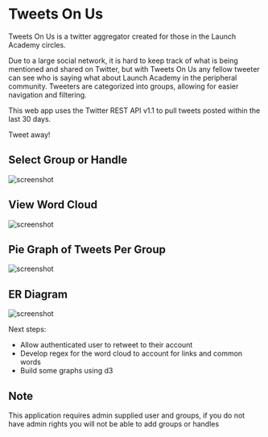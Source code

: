 Tweets On Us
=============
Tweets On Us is a twitter aggregator created for those in the Launch Academy circles. 

Due to a large social network, it is hard to keep track of what is being mentioned and shared on Twitter, but with Tweets On Us any fellow tweeter can see who is saying what about Launch Academy in the peripheral community.
Tweeters are categorized into groups, allowing for easier navigation and filtering.

This web app uses the Twitter REST API v1.1 to pull tweets posted within the last 30 days.

Tweet away!

Select Group or Handle
-----------------
![screenshot](http://i.imgur.com/0sxlGkz.png)

View Word Cloud
-----------------
![screenshot](http://i.imgur.com/GrU0whd.png)

Pie Graph of Tweets Per Group
-----------------
![screenshot](http://i.imgur.com/8BLU7Nm.png)

ER Diagram
------------------
![screenshot](http://i.imgur.com/XU4TjYc.png)


Next steps:
- Allow authenticated user to retweet to their account
- Develop regex for the word cloud to account for links and common words
- Build some graphs using d3

Note
---
This application requires admin supplied user and groups, if you do not have admin rights you will not be able to add groups or handles




